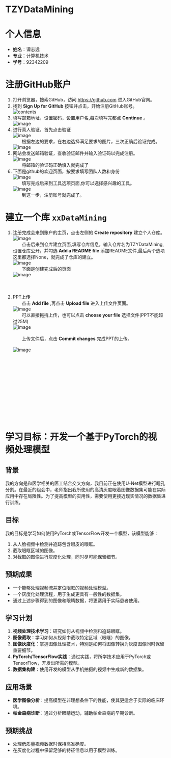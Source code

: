 # TZYDataMining
# 个人信息
- **姓名**：谭志远
- **专业**：计算机技术
- **学号**：92342209
# 注册GitHub账户
1. 打开浏览器，搜索GitHub，访问 https://github.com 进入GitHub官网。
2. 找到 **Sign Up for GitHub** 按钮并点击，开始注册GitHub账号。<br />
![contents](image/signup.png)<br />
3. 填写邮箱地址，设置密码，设置用户名,每次填写完都点 **Continue** 。<br />
![image](image/enroll.png)<br />
4. 进行真人验证，首先点击验证<br />
![image](image/verify.png)<br />
&emsp;&emsp;根据左边的要求，在右边选择满足要求的图片，三次正确后验证完成。<br />
![image](image/people.png)<br />
5. 网站会发送邮箱验证，查收验证邮件并输入验证码以完成注册。<br />
![image](image/yanzheng.png)<br />
&emsp;&emsp;将邮箱的验证码正确填入就完成了<br />
6. 下面是github的欢迎页面，按要求填写团队人数和身份<br />
![image](image/choose.png)<br />
&emsp;&emsp;填写完成后来到工具选项页面,你可以选择感兴趣的工具。<br />
![image](image/tools.png)<br />
&emsp;&emsp;到这一步，注册账号就完成了。<br />
# 建立一个库 `xxDataMining`
1. 注册完成会来到账户的主页，点击左侧的 **Create repository** 建立个人仓库。<br />
![image](image/chuangjian.png)<br />
&emsp;&emsp;点击后来到仓库建立页面,填写仓库信息，输入仓库名为TZYDataMining,设置仓库公开，并勾选 **Add a README file** 添加README文件,最后两个选项这里都选择None，就完成了仓库的建立。<br />
![image](image/cangku.png)<br />
&emsp;&emsp;下面是创建完成后的页面<br />
![image](image/diyicijianwan.png)<br /><br /><br /><br />
2. PPT上传<br />
&emsp;&emsp;点击 **Add file** ,再点击 **Upload file** 进入上传文件页面。<br />
![image](image/upload.png)<br />
&emsp;&emsp;可以直接拖拽上传，也可以点击 **choose your file** 选择文件(PPT不能超过25M)<br />
![image](image/choosefile.png)<br /><br />
&emsp;&emsp;上传文件后，点击 **Commit changes** 完成PPT的上传。<br /><br />
![image](image/wancheng.png)<br /><br /><br /><br /><br /><br /><br /><br /><br /><br /><br /><br /><br />

# 学习目标：开发一个基于PyTorch的视频处理模型

## 背景
我的方向是和医学相关的医工结合交叉方向，我目前正在使用U-Net模型进行瞳孔分割。在最近的组会中，老师指出我所使用的高清灰度眼着图像数据集可能在实际应用中存在局限性。为了提高模型的实用性，需要使用更接近现实情况的数据集进行训练。

## 目标
我的目标是学习如何使用PyTorch或TensorFlow开发一个模型，该模型能够：

1. 从人脸视频中检测并追踪包含眼皮的眼眶。
2. 截取眼眶区域的图像。
3. 对截取的图像进行灰度化处理，同时尽可能保留细节。

## 预期成果
- 一个能够处理视频流并定位眼眶的视频处理模型。
- 一个灰度化处理流程，用于生成更具有一般性的数据集。
- 通过上述步骤得到的图像和眼睛数据，将更适用于实际患者使用。

## 学习计划
1. **视频处理技术学习**：研究如何从视频中检测和追踪眼眶。
2. **图像截取**：学习如何从视频中截取特定区域（眼眶）的图像。
3. **图像灰度化**：掌握图像处理技术，特别是如何将图像转换为灰度图像同时保留重要细节。
4. **PyTorch/TensorFlow实践**：通过实践，将所学技术应用于PyTorch或TensorFlow，开发出所需的模型。
5. **数据集构建**：使用开发的模型从手机拍摄的视频中生成新的数据集。

## 应用场景
- **医学图像分析**：提高模型在非理想条件下的性能，使其更适合于实际的临床环境。
- **帕金森病诊断**：通过分析眼睛运动，辅助帕金森病的早期诊断。

## 预期挑战
- 处理低质量视频数据时保持高准确度。
- 在灰度化过程中保留足够的特征信息以用于模型训练。




